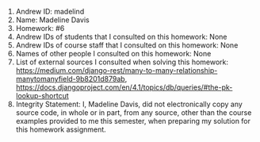 1) Andrew ID: madelind
2) Name: Madeline Davis
3) Homework: #6
4) Andrew IDs of students that I consulted on this homework: None
5) Andrew IDs of course staff that I consulted on this homework: None
6) Names of other people I consulted on this homework: None
7) List of external sources I consulted when solving this homework: https://medium.com/django-rest/many-to-many-relationship-manytomanyfield-9b8201d879ab, https://docs.djangoproject.com/en/4.1/topics/db/queries/#the-pk-lookup-shortcut
8) Integrity Statement: I, Madeline Davis, did not electronically copy any source code, in whole or in part, from any source, other than the course examples provided to me this semester, when preparing my solution for this homework assignment.

